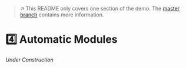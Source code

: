 > :arrow_upper_right: This README only covers one section of the demo.
> The [master branch](https://github.com/CodeFX-org/demo-jigsaw-advent-calendar/tree/master) contains more information.

# :four: Automatic Modules

_Under Construction_